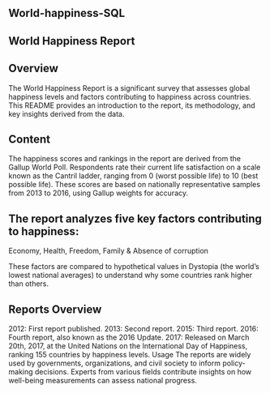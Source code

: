 ## World-happiness-SQL

## World Happiness Report
## Overview
The World Happiness Report is a significant survey that assesses global happiness levels and factors contributing to happiness across countries. This README provides an introduction to the report, its methodology, and key insights derived from the data.

## Content
The happiness scores and rankings in the report are derived from the Gallup World Poll. Respondents rate their current life satisfaction on a scale known as the Cantril ladder, ranging from 0 (worst possible life) to 10 (best possible life). These scores are based on nationally representative samples from 2013 to 2016, using Gallup weights for accuracy.

## The report analyzes five key factors contributing to happiness:

Economy, 
Health,
Freedom,
Family &
Absence of corruption

These factors are compared to hypothetical values in Dystopia (the world’s lowest national averages) to understand why some countries rank higher than others.

## Reports Overview
2012: First report published.
2013: Second report.
2015: Third report.
2016: Fourth report, also known as the 2016 Update.
2017: Released on March 20th, 2017, at the United Nations on the International Day of Happiness, ranking 155 countries by happiness levels.
Usage
The reports are widely used by governments, organizations, and civil society to inform policy-making decisions. Experts from various fields contribute insights on how well-being measurements can assess national progress.


